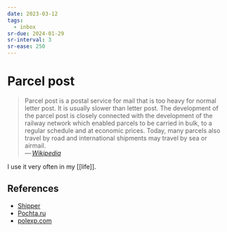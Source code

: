 ```yaml
---
date: 2023-03-12
tags:
  - inbox
sr-due: 2024-01-29
sr-interval: 3
sr-ease: 250
---
```

# Parcel post

> Parcel post is a postal service for mail that is too heavy for normal letter
> post. It is usually slower than letter post. The development of the parcel
> post is closely connected with the development of the railway network which
> enabled parcels to be carried in bulk, to a regular schedule and at economic
> prices. Today, many parcels also travel by road and international shipments
> may travel by sea or airmail.\
> — <cite>[Wikipedia](https://en.wikipedia.org/wiki/Parcel_post)</cite>

I use it very often in my [[life]].

## References

- [Shipper](https://shipper.space/)
- [Pochta.ru](https://www.pochta.ru/)
- [polexp.com](https://polexp.com/)

